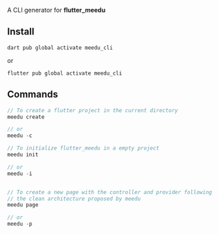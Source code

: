 A CLI generator for **flutter_meedu**

## Install
```shell
dart pub global activate meedu_cli
```

or

```shell
flutter pub global activate meedu_cli
```


## Commands
```dart
// To create a flutter project in the current directory
meedu create

// or
meedu -c

// To initialize flutter_meedu in a empty project
meedu init

// or
meedu -i


// To create a new page with the controller and provider following
// the clean architecture proposed by meedu
meedu page

// or 
meedu -p
```
